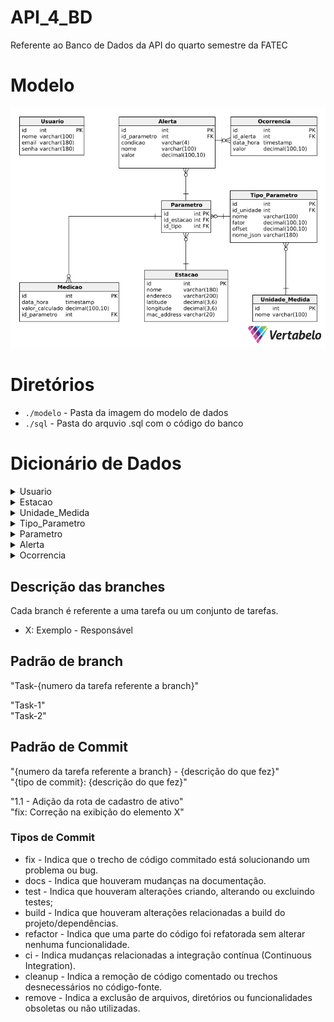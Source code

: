 # API_4_BD
Referente ao Banco de Dados da API do quarto semestre da FATEC

# Modelo

![Modelo do banco de dados](./modelo/Modelo.png)

# Diretórios

* `./modelo` - Pasta da imagem do modelo de dados
* `./sql` - Pasta do arquvio .sql com o código do banco

# Dicionário de Dados

<details>
<summary>Usuario</summary>

| Colunas | Tipo de dados | Comprimento | Restrições | Valor padrão | Descrição |
|:-:|:-:|:-:|:-:|:-:|:-:|
| id | SERIAL | Default | PK, NOT NULL | IDENTITY | Número de identificação do usuário |
| nome | VARCHAR | 100 | NOT NULL | N/A | Nome do usuário |
| email | VARCHAR | 180 | NOT NULL | N/A | Email do usuário |
| senha | VARCHAR | 180 | NOT NULL | N/A | Senha do usuário |

</details>

<details>
<summary>Estacao</summary>

| Colunas | Tipo de dados | Comprimento | Restrições | Valor padrão | Descrição |
|:-:|:-:|:-:|:-:|:-:|:-:|
| id | SERIAL | Default | PK, NOT NULL | IDENTITY | Número de identificação da estação |
| nome | VARCHAR | 180 | NOT NULL | N/A | Nome da estação |
| endereco | VARCHAR | 200 | NOT NULL | N/A | Endereco da estação |
| latitude | NUMERIC | (9, 6) | NOT NULL | N/A | Latitude da estação |
| longitude | NUMERIC | (9, 6) | NOT NULL | N/A | Longitude da estação |
| mac_address | VARCHAR | 20 | NOT NULL | N/A | Mac address da estação |

</details>

<details>
<summary>Unidade_Medida</summary>

| Colunas | Tipo de dados | Comprimento | Restrições | Valor padrão | Descrição |
|:-:|:-:|:-:|:-:|:-:|:-:|
| id | SERIAL | Default | PK, NOT NULL | IDENTITY | Número de identificação da unidade de medida |
| nome | VARCHAR | 100 | NOT NULL | N/A | Nome da unidade de medida |

</details>

<details>
<summary>Tipo_Parametro</summary>

| Colunas | Tipo de dados | Comprimento | Restrições | Valor padrão | Descrição |
|:-:|:-:|:-:|:-:|:-:|:-:|
| id | SERIAL | Default | PK, NOT NULL | IDENTITY | Número de identificação do tipo do parâmetro |
| id_unidade | INT | Default | FK, NOT NULL | IDENTITY | Número de identificação da unidade de medida |
| nome | VARCHAR | 100 | NOT NULL | N/A | Nome do tipo do parâmetro |
| fator | NUMERIC | (20, 5) | NOT NULL | N/A | Fator do tipo do parâmetro |
| offset | NUMERIC | (20, 5) | NOT NULL | N/A | Offset do tipo do parâmetro |
| nome_json | VARCHAR | 180 | NOT NULL | N/A | Nome do json do tipo do parâmetro |

</details>

<details>
<summary>Parametro</summary>

| Colunas | Tipo de dados | Comprimento | Restrições | Valor padrão | Descrição |
|:-:|:-:|:-:|:-:|:-:|:-:|
| id | SERIAL | Default | PK, NOT NULL | IDENTITY | Número de identificação do parâmetro |
| id_estacao | INT | Default | FK, NOT NULL | IDENTITY | Número de identificação da estação |
| id_tipo | INT | Default | FK, NOT NULL | IDENTITY | Número de identificação do tipo do parâmetro |

</details>

<details>
<summary>Alerta</summary>

| Colunas | Tipo de dados | Comprimento | Restrições | Valor padrão | Descrição |
|:-:|:-:|:-:|:-:|:-:|:-:|
| id | SERIAL | Default | PK, NOT NULL | IDENTITY | Número de identificação do alerta |
| condicao | VARCHAR | 4 | NOT NULL | N/A | Condição da alerta |
| id_parametro | INT | Default | FK, NOT NULL | IDENTITY | Número de identificação do parâmetro |
| nome | VARCHAR  | 100 | NOT NULL | N/A | Nome do alerta |
| valor | NUMERIC | (20, 5) | NOT NULL | N/A | Valor do alerta |

</details>

<details>
<summary>Ocorrencia</summary>

| Colunas | Tipo de dados | Comprimento | Restrições | Valor padrão | Descrição |
|:-:|:-:|:-:|:-:|:-:|:-:|
| id | SERIAL | Default | PK, NOT NULL | IDENTITY | Número de identificação da ocorrência |
| id_alerta | INT | Default | FK, NOT NULL | IDENTITY | Número de identificação do alerta |
| data_hora | TIMESTAMP | 100 | NOT NULL | N/A | Data e hora da ocorrência |
| valor | NUMERIC | (20, 5) | NOT NULL | N/A | Valor da ocorrência |

</details>

## Descrição das branches
Cada branch é referente a uma tarefa ou um conjunto de tarefas.

- X: Exemplo - Responsável

## Padrão de branch
"Task-{numero da tarefa referente a branch}"

"Task-1"    
"Task-2"

## Padrão de Commit
"{numero da tarefa referente a branch} - {descrição do que fez}"    
"{tipo de commit}: {descrição do que fez}"

"1.1 - Adição da rota de cadastro de ativo"     
"fix: Correção na exibição do elemento X"

### Tipos de Commit

* fix - Indica que o trecho de código commitado está solucionando um problema ou bug.
* docs - Indica que houveram mudanças na documentação.
* test - Indica que houveram alterações criando, alterando ou excluindo testes;
* build - Indica que houveram alterações relacionadas a build do projeto/dependências.
* refactor - Indica que uma parte do código foi refatorada sem alterar nenhuma funcionalidade.
* ci - Indica mudanças relacionadas a integração contínua (Continuous Integration).
* cleanup - Indica a remoção de código comentado ou trechos desnecessários no código-fonte.
* remove - Indica a exclusão de arquivos, diretórios ou funcionalidades obsoletas ou não utilizadas.
